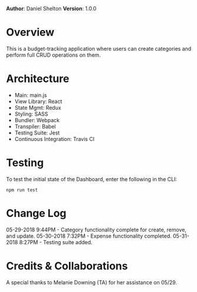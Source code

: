 **Author**: Daniel Shelton
**Version**: 1.0.0

# Overview
This is a budget-tracking application where users can create categories and perform full CRUD operations on them.

# Architecture
- Main: main.js
- View Library: React
- State Mgmt: Redux
- Styling: SASS
- Bundler: Webpack
- Transpiler: Babel
- Testing Suite: Jest
- Continuous Integration: Travis CI

# Testing
To test the initial state of the Dashboard, enter the following in the CLI:

`npm run test`
# Change Log
05-29-2018 9:44PM - Category functionality complete for create, remove, and update.
05-30-2018 7:32PM - Expense functionality completed.
05-31-2018 8:27PM - Testing suite added.

# Credits & Collaborations
A special thanks to Melanie Downing (TA) for her assistance on 05/29.